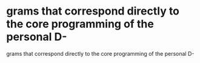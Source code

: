 # grams that correspond directly to the core programming of the personal D-

grams that correspond directly to the core programming of the personal D-